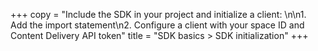 +++
copy = "Include the SDK in your project and initialize a client: \n\n1. Add the import statement\n2. Configure a client with your space ID and Content Delivery API token"
title = "SDK basics > SDK initialization"
+++
